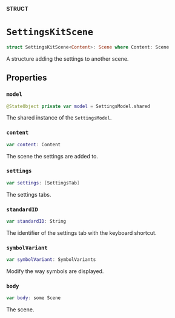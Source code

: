 **STRUCT**

# `SettingsKitScene`

```swift
struct SettingsKitScene<Content>: Scene where Content: Scene
```

A structure adding the settings to another scene.

## Properties
### `model`

```swift
@StateObject private var model = SettingsModel.shared
```

The shared instance of the ``SettingsModel``.

### `content`

```swift
var content: Content
```

The scene the settings are added to.

### `settings`

```swift
var settings: [SettingsTab]
```

The settings tabs.

### `standardID`

```swift
var standardID: String
```

The identifier of the settings tab with the keyboard shortcut.

### `symbolVariant`

```swift
var symbolVariant: SymbolVariants
```

Modify the way symbols are displayed.

### `body`

```swift
var body: some Scene
```

The scene.
